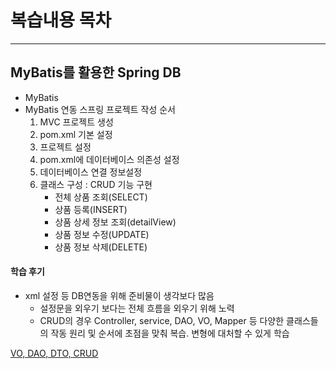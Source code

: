 # 복습내용 목차

----

## MyBatis를 활용한 Spring DB

- MyBatis
- MyBatis 연동 스프링 프로젝트 작성 순서
  1. MVC 프로젝트 생성
  2. pom.xml 기본 설정
  3. 프로젝트 설정
  4. pom.xml에 데이터베이스 의존성 설정
  5. 데이터베이스 연결 정보설정
  6. 클래스 구성 : CRUD 기능 구현
     - 전체 상품 조회(SELECT)
     - 상품 등록(INSERT)
     - 상품 상세 정보 조회(detailView)
     - 상품 정보 수정(UPDATE)
     - 상품 정보 삭제(DELETE)



#### 학습 후기

- xml 설정 등 DB연동을 위해 준비물이 생각보다 많음
  - 설정문을 외우기 보다는 전체 흐름을 외우기 위해 노력
  - CRUD의 경우 Controller, service, DAO, VO, Mapper 등 다양한 클래스들의 작동 원리 및 순서에 초점을 맞춰 복습. 변형에 대처할 수 있게 학습

[VO, DAO, DTO, CRUD](https://m.blog.naver.com/ljc8808/220462395989)